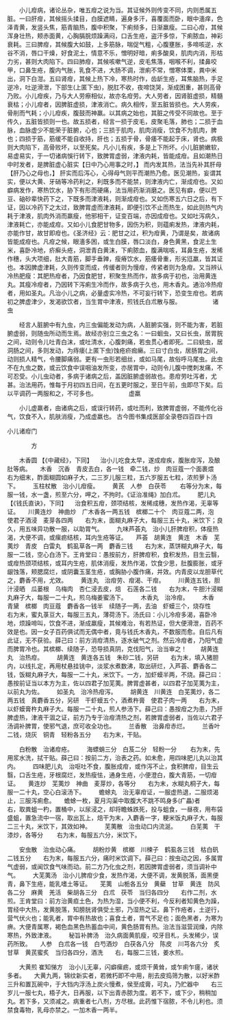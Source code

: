 <!-- { "loadSidebar": true } -->
　　小儿疳病，诸论丛杂，唯五疳之说为当。其证候外则传变不同，内则悉属五脏。一曰肝疳，其候摇头揉目，白膜遮睛，遍身多汗，喜覆面而卧，眼中濇痒，色泽青黄，发竖头焦，筋青脑热，腹中积聚，下痢频多，日渐羸瘦。二曰心疳，其候浑身壮热，颊赤面黄，心胸膈脘烦躁满闷，口舌生疮，盗汗多惊，下痢脓血，神彩衰耗。三曰脾疳，其候腹大如鼓，上多筋脉，喘促气粗，心腹壅胀，多啼咳逆，水谷不消，唇口干燥，好食泥土，情意不乐，憎明好暗，痢多酸臭，肌肉内消，形枯力劣，甚则大肉陷下。四曰肺疳，其候咳嗽气逆，皮毛焦落，咽喉不利，揉鼻咬甲，口鼻生疮，腹内气胀，乳食不进，大肠不调，泄痢不常，憎寒体栗，粪中米出，洞下白泔。五曰肾疳，其候上热下冷，寒热时作，齿龂生疮，耳焦脑热，手足逆冷，吐逆滑泄，下部生(上匿下虫)，脱肛不收，夜啼饶哭，渐成困重，甚则高骨乃败。小儿疳疾，乃与大人劳瘵相似，故亦名疳劳。大人劳者，因肾脏虚损，精髓衰枯；小儿疳者，因脾脏虚损，津液消亡。病久相传，至五脏皆损也。大人劳疾，骨削而气耗；小儿疳疾，腹鼓而神羸。以其病之始也，其脏之传受不同故也。至于传久，五脏皆损则一也。故五损者，经言一损于皮毛，皮聚毛落，肺也；二损于血脉，血脉虚少不能荣于脏腑，心也；三损于肌肉，肌肉消瘦，饮食不为肌肉，脾也；四损于筋，筋缓不能自收持，肝也；五损于骨，骨痿不能起于床，肾也。病极则大肉陷下，高骨败坏，以至死矣。凡小儿有疾，多是上下所坏。小儿脏腑嫩软，易虚易实，于一切诸病悞行转下，致脾胃虚弱，津液内耗，皆能成疳。且如潮热日中时发者，是脾脏虚心脏实【日中乃心用事之时，】 而内发其热，法当先补其肝母 【肝乃心之母也，】 肝实而后泻心，心得母气则平而潮热乃愈。医见潮热，妄谓其实，便以大黄、牙硝等冷药利之，利既多而不能禁，则津液内亡，渐成疳也。又如癖病发作，寒热饮水，胁下有形而硬痛，法当用药渐消磨之。医见有癖，便以巴豆、硇砂辈快药下之，下既多而津液耗，则渐成疳也。又如伤寒五六日之后，有下证，因以冷药下之太过，致脾胃虚而津液耗，即便引饮不止而热生，如此则热气内耗于津液，肌肉外消而羸瘦，他邪相干，证变百端，亦因成疳也。又如吐泻病久，津液耗亡，亦能成疳。又如小儿食肥甘物多，因伤为积，则蕴痢发热，津液内耗，亦能作甘，故甘即疳也。《圣济经》云：肥甘之过，积为疳黄，乃谓是矣，故诸病皆能成疳也。凡疳之候，眼濇多困，或生白膜，唇口淡白，身色黄黑，食泥土生米，喜卧冷地，疥癣头疮，洞泄青白黄沫，下痢脓血，腹满喘咳，耳鼻生疮，发稀作穗，头大项细，肚大青筋，脚手垂亸，瘦瘠饮水，筋痿骨重，形劣尩羸，皆其证也。本因脾虚津耗，久则传变而成，传缓者则为慢疳，传紧者则为急疳。又当辨认冷热肥瘦：其肥热疳者，乃因食肥甘，积聚生热而作，故多病于初也，治用黄连丸。其瘦冷疳者，乃因转下泻痢生冷而作，故多病于久也，用木香丸。通治冷热疳者，用如圣丸。凡治小儿之病，必量虚实冷热，不可妄行转下，恐变生疳也。若病初之脾虚津少，发渴欲饮者，当生胃中津液，煎钱氏白朮散与服。
　　　　　诸虫

　　经言人脏腑中有九虫，内三虫偏能发动为病，人脏腑实强，则不能为害，若脏腑虚弱，则随虫所动而生焉。故经亦别立三虫之名：一曰蛔虫，又曰长虫，居胃脘之间，动则令儿吐青白沫，或吐清水，心腹刺痛，若虫贯心者即死。二曰蛲虫，居洞肠之间，多则发动，为痔瘘(上匿下虫)蚀疮疥痂癞。三曰寸白虫，居肠胃之间，动则损人精气，令腰脚痛弱。更有一虫形若细丝，或如马尾，故俗呼马尾虫。此虫不在九虫之数，或云饮食中误咽油发所变，亦居胃中，动则令儿腹中搅刺发痛，不可忍受。小儿虫动者，多病于诸病之后，盖因脏腑虚弱故也。患疳劳吐泻者，尤甚。治法用药，惟每于月初四五日间，在五更时服之，至日午前，虫即尽下矣。后以平调药一两服和之，不可多也。
　　　　　虚羸

　　小儿虚羸者，由诸病之后，或误行转药，或吐而利，致脾胃虚弱，不能传化谷气，饮食不入，肌肤消瘦，乃成虚羸也。
古今图书集成医部全录卷四百四十四

小儿诸疳门

　　　　方

　　木香圆 【《中藏经》，下同】 　治小儿吃食太早，遂成疳疾，腹胀疳泻，及酿肚等病。　　木香　沉香　青皮去白，各一钱　牵二钱，炒　肉豆蔻一个面裹煨　　右为细末，酢面糊圆如麻子大，二三岁儿服三粒，五六岁服五七粒，浓煎萝卜汤下。
　　玉柱杖散　治小儿疳瘦。
　　黄芪　人参　白茯苓
　　右等分为末，每服一钱，水一盏，煎至六分，呷之，不拘时。《证治准绳》加白朮。
　　肥儿丸 【《钱氏直诀》，下同】 　治食积五疳，颈项结核，发稀成穗，发热作渴，无辜等证。　　川黄连炒　神曲炒　广木香各一两五钱　槟榔二十个　肉豆蔻二两，泡　使君子酒浸　麦芽各四两　　右为末，面糊丸麻子大，每服三五十丸，米饮下；良久，用五味异功散一服，以助胃气。
　　九味芦荟丸　治小儿肝脾疳积，体瘦热渴，大便不调，或瘰疬结核，耳内生疮等证。　　芦荟　胡黄连　黄连　木香　芜荑炒　青皮　白雷丸　鹤虱草各一两　麝香三钱　　右为末，蒸饼糊丸麻子大，每服一二钱，空心白汤下。王肯堂曰：愚按前方，肝脾疳积，食积发热，目生云翳，或疳热颈项结核，或耳内生疮，肌体消瘦，发热作渴，饮食少思，肚腹膨胀，或牙龈蚀落，颊腮腐烂，或阴囊玉茎生疮，或胸胁小腹作痛，并效。内青皮以龙胆草代之，麝香不用，尤效。
　　黄连丸　治疳劳、疳渴、干疳。
　　川黄连五钱，胆汁浸晒　瓜蒌根　乌梅肉　杏仁浸去皮，焙　石莲各二钱　　右为末，牛胆汁浸糊丸麻子大，每服一二十丸，煎乌梅姜蜜汤下。
　　木香丸　治冷疳。
　　木香　青黛　槟榔　肉豆蔻　麝香各一钱半　续随子一两，去油　虾蟆三个，烧存性　　右为末，蜜丸菉豆大，每服三五丸，薄荷汤下。汤氏曰：小儿冷疳多渴，喜卧冷地，烦躁啼叫，饮食不进，渐成羸瘦，其候难治，有若热证，但大便滑泄，百药不效是也。因一女子百药俱试而无偶中者，竟与钱氏木香丸，不数服而愈。自后凡有此证，无不获验。薛己曰：前方消疳清热，逐水破气之剂。然云冷疳者，乃阳气虚而脾胃冷也。其槟榔、续随子，恐导损真阴，克伐阳气，治当审之！
　　胡黄连丸　治热疳。
　　胡黄连　黄连各五钱　朱砂二钱，另研　　右为末，填入猪胆内，以线扎定，再用杖悬挂铫中，淡浆水煮数沸，取出研烂，入芦荟、麝香各二钱，饭糊丸麻子大，每服一二十丸，米饮下。一方，加虾蟆半两，不烧。薛己曰：愚按前证当以本方为主，佐以四君子加芜荑。脾胃虚甚者，以四君子加芜荑为主，以前丸为佐。
　　如圣丸　治冷热疳泻。
　　胡黄连　川黄连　白芜荑炒，各二两五钱　真麝香五分，另研　干虾蟆五个，酒煮杵膏　使君子肉一两　　右为末，以虾蟆膏杵丸麻子大。每服一二十丸，煎人参汤下。薛己曰：愚按疳之为患，乃肝脾虚热，津液干涸之证，前方乃专于治疳清热之剂，若脾胃虚弱者，当佐以六君子汤调补脾胃，使邪气退，庶可收全功也。
　　兰香散　治鼻疳赤烂。
　　兰香叶二钱，烧灰　铜青　轻粉各五分　　右为末，干贴。

　　白粉散　治诸疳疮。
　　海螵蛸三分　白芨二分　轻粉一分
　　右为末，先用浆水洗，拭干贴。薛己曰：按前二方，治表之药。如未愈，用四味肥儿丸以治其内。
　　四味肥儿丸　治呕吐不食，腹胀成疳，或作泻不止，食积脾疳，目生云翳，口舌生疮，牙根腐烂，发热瘦怯，通身生疮，小便澄白，腹大青筋，一切疳证。　　黄连炒　芜荑炒　神曲　麦芽炒，各等分　　右为末，水糊丸桐子大，每服一二十丸，空心白滚汤下。
　　蟾蜍丸　治无辜疳证，一服虚热退，二服烦渴止，三服泻痢愈。　　蟾蜍一枚，夏月沟渠中取腹大不跳不鸣身多(疒畾)者　　右，取粪蛆一杓，置桶中，以尿浸之，却将瞻蛛跌死，投与蛆食，一昼夜，用布袋盛蛆，置急流中一宿，取出瓦上，焙干为末，入麝香一字，粳米饭丸麻子大，每服二三十丸，米饮下，其效如神。
　　芜荑散　治虫动口内流涎。
　　白芜荑　干漆炒，各等分
　　右为末，每服五六分，米饮下。

　　安虫散　治虫动心痛。
　　胡粉炒黄　槟榔　川楝子　鹤虱各三钱　枯白矾二钱五分　　右为末，每服五六分，痛时米饮调下。薛己曰：按虫动之因，多属胃气虚弱，或闻饮食气味而动。前二方乃化虫之剂，若因脾胃虚弱者，须当调补中气。
　　大芜荑汤　治小儿脾疳少食，发热作渴，大便不调，发黄脱落，面黑便青，鼻下生疮，能乳嗜土等证。　　芜荑　山栀各五分　黄蘗　甘草　黄连　防风各二分　麻黄　羌活　柴胡各三分　白朮　茯苓　当归各四分　　右作二剂，水煎。王肯堂曰：前方治黄疸土色，为热为湿，当小便不利，今反利者知黄色为躁，胃经中大热，发黄脱落，知膀胱肾俱受土邪，乃湿热之证。鼻下作疮者，土逆行，营气伏火也；能乳者，胃中有热故也；喜食土者，胃气不足也；面色黑者，为寒为痹。大便青属寒，褐色血黑色热蓄血中间，黄色肠胃有热。治法当滋营润燥，内除寒热，外致津液。
　　秘旨补脾汤　治久病面黄肌瘦，咬牙目札，头发稀少，误药所致。　　人参　白朮各一钱　白芍酒炒　白茯各八分　陈皮　川芎各六分　炙甘草　黄芪蜜炙　当归各四分，酒洗　　右，每服二三钱，姜水煎。

　　大黄煎   崔知悌方　治小儿无辜，闪癖瘰疬，或烦干黄耸，或乍痢乍瘥，诸状多者。　　大黄九两，锦纹新实者，若微朽即不中用，削去皮捣筛为散，以好米酢三升和置瓦碗中，于大铛内浮汤上炭火慢煮，侯至成膏，可丸，乃贮器中　　右三岁儿一服七丸，梧子大，日再服，以下出青赤脓为度。若不下，或下少，稍稍加丸。若下多，又须减之。病重者七八剂，方尽根。此药惟下宿脓，不令儿利也。须禁食毒物，乳母亦禁之。一加木香一两半。
